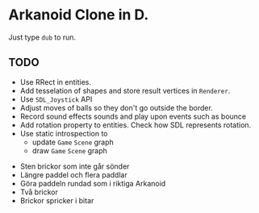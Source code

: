 # Arkanoid Clone in D.

Just type `dub` to run.

## TODO
- Use RRect in entities.
- Add tesselation of shapes and store result vertices in `Renderer`.
- Use `SDL_Joystick` API
- Adjust moves of balls so they don't go outside the border.
- Record sound effects sounds and play upon events such as bounce
- Add rotation property to entities. Check how SDL represents rotation.
- Use static introspection to
  - update `Game` `Scene` graph
  - draw `Game` `Scene` graph
+ Sten brickor som inte går sönder
+ Längre paddel och flera paddlar
+ Göra paddeln rundad som i riktiga Arkanoid
+ Två brickor
+ Brickor spricker i bitar

<!-- Local Variables: -->
<!-- gptel-model: grok-beta -->
<!-- gptel--backend-name: "xAI" -->
<!-- gptel--bounds: nil -->
<!-- End: -->

